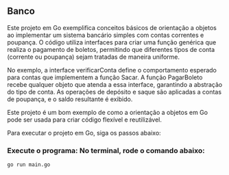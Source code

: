## Banco

<p>Este projeto em Go exemplifica conceitos básicos de orientação a objetos ao implementar um sistema bancário simples com contas correntes e poupança. O código utiliza interfaces para criar uma função genérica que realiza o pagamento de boletos, 
  permitindo que diferentes tipos de conta (corrente ou poupança) sejam tratadas de maneira uniforme.</p>

<p>No exemplo, a interface verificarConta define o comportamento esperado para contas que implementem a função Sacar. 
A função PagarBoleto recebe qualquer objeto que atenda a essa interface, garantindo a abstração do tipo de conta. As operações de depósito e saque são aplicadas a contas de poupança, e o saldo resultante é exibido.</p>

<p>Este projeto é um bom exemplo de como a orientação a objetos em Go pode ser usada para criar código flexível e reutilizável.</p>

Para executar o projeto em Go, siga os passos abaixo:

### Execute o programa: No terminal, rode o comando abaixo:
`go run main.go`
